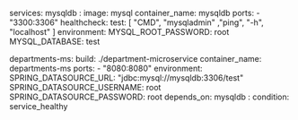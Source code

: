services:
  mysqldb :
    image: mysql
    container_name: mysqldb
    ports:
      - "3300:3306"
    healthcheck:
      test: [ "CMD", "mysqladmin" ,"ping", "-h", "localhost" ]
    environment:
     MYSQL_ROOT_PASSWORD: root
     MYSQL_DATABASE: test

  departments-ms:
    build: ./department-microservice
    container_name: departments-ms
    ports:
      - "8080:8080"
    environment:
      SPRING_DATASOURCE_URL: "jdbc:mysql://mysqldb:3306/test"
      SPRING_DATASOURCE_USERNAME: root
      SPRING_DATASOURCE_PASSWORD: root
    depends_on:
      mysqldb :
        condition: service_healthy